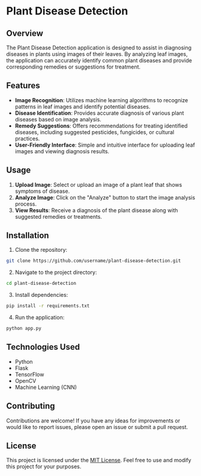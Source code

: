# Plant Disease Detection

## Overview

The Plant Disease Detection application is designed to assist in diagnosing diseases in plants using images of their leaves. By analyzing leaf images, the application can accurately identify common plant diseases and provide corresponding remedies or suggestions for treatment.

## Features

- **Image Recognition**: Utilizes machine learning algorithms to recognize patterns in leaf images and identify potential diseases.
- **Disease Identification**: Provides accurate diagnosis of various plant diseases based on image analysis.
- **Remedy Suggestions**: Offers recommendations for treating identified diseases, including suggested pesticides, fungicides, or cultural practices.
- **User-Friendly Interface**: Simple and intuitive interface for uploading leaf images and viewing diagnosis results.

## Usage

1. **Upload Image**: Select or upload an image of a plant leaf that shows symptoms of disease.
2. **Analyze Image**: Click on the "Analyze" button to start the image analysis process.
3. **View Results**: Receive a diagnosis of the plant disease along with suggested remedies or treatments.

## Installation

1. Clone the repository:

```bash
git clone https://github.com/username/plant-disease-detection.git
```

2. Navigate to the project directory:

```bash
cd plant-disease-detection
```

3. Install dependencies:

```bash
pip install -r requirements.txt
```

4. Run the application:

```bash
python app.py
```


## Technologies Used

- Python
- Flask
- TensorFlow
- OpenCV
- Machine Learning (CNN)

## Contributing

Contributions are welcome! If you have any ideas for improvements or would like to report issues, please open an issue or submit a pull request.

## License

This project is licensed under the [MIT License](LICENSE). Feel free to use and modify this project for your purposes.
